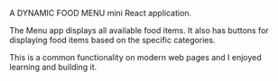 A DYNAMIC FOOD MENU mini React application.

The Menu app displays all available food items. It also has buttons for displaying food items based on the specific categories.

This is a common functionality on modern web pages and I enjoyed learning and building it.
